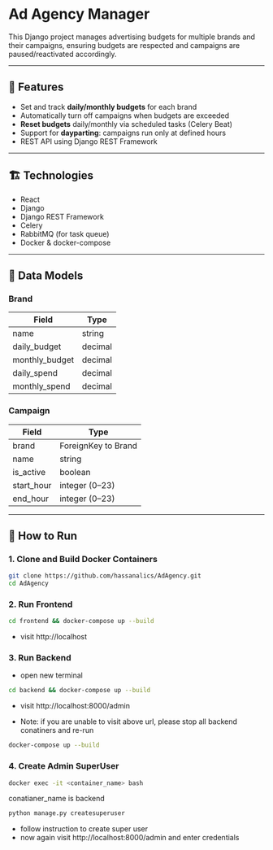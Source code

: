 # Ad Agency Manager

This Django project manages advertising budgets for multiple brands and their campaigns, ensuring budgets are respected and campaigns are paused/reactivated accordingly.

---

## 🚀 Features

- Set and track **daily/monthly budgets** for each brand
- Automatically turn off campaigns when budgets are exceeded
- **Reset budgets** daily/monthly via scheduled tasks (Celery Beat)
- Support for **dayparting**: campaigns run only at defined hours
- REST API using Django REST Framework

---

## 🏗️ Technologies

- React
- Django
- Django REST Framework
- Celery
- RabbitMQ (for task queue)
- Docker & docker-compose

---

## 🧠 Data Models

### Brand
| Field | Type |
|-------|------|
| name | string |
| daily_budget | decimal |
| monthly_budget | decimal |
| daily_spend | decimal |
| monthly_spend | decimal |

### Campaign
| Field | Type |
|-------|------|
| brand | ForeignKey to Brand |
| name | string |
| is_active | boolean |
| start_hour | integer (0–23) |
| end_hour | integer (0–23) |

---

## 🧪 How to Run

### 1. Clone and Build Docker Containers
```bash
git clone https://github.com/hassanalics/AdAgency.git
cd AdAgency
```

### 2. Run Frontend
```bash
cd frontend && docker-compose up --build
```
- visit http://localhost

### 3. Run Backend
- open new terminal
```bash
cd backend && docker-compose up --build
```
- visit http://localhost:8000/admin

- Note: if you are unable to visit above url, please stop all backend conatiners and re-run 
```bash
docker-compose up --build
```

### 4. Create Admin SuperUser
```bash
docker exec -it <container_name> bash
```
conatianer_name is backend
```bash
python manage.py createsuperuser
```
- follow instruction to create super user
- now again visit http://localhost:8000/admin and enter credentials

